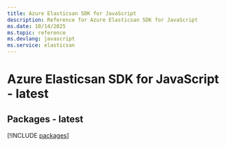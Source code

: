 ```yaml
---
title: Azure Elasticsan SDK for JavaScript
description: Reference for Azure Elasticsan SDK for JavaScript
ms.date: 10/14/2025
ms.topic: reference
ms.devlang: javascript
ms.service: elasticsan
---
```

# Azure Elasticsan SDK for JavaScript - latest
## Packages - latest
[!INCLUDE [packages](elasticsan-index.md)]